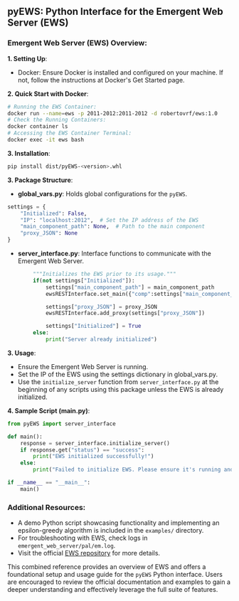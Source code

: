 ## pyEWS: Python Interface for the Emergent Web Server (EWS)

### **Emergent Web Server (EWS) Overview**:

**1. Setting Up**:
- Docker: Ensure Docker is installed and configured on your machine. If not, follow the instructions at Docker's Get Started page.

**2. Quick Start with Docker**:
```bash
# Running the EWS Container:
docker run --name=ews -p 2011-2012:2011-2012 -d robertovrf/ews:1.0
# Check the Running Containers:
docker container ls
# Accessing the EWS Container Terminal:
docker exec -it ews bash
```

**3. Installation**:
```bash
pip install dist/pyEWS-<version>.whl
```

**3. Package Structure**:

- **global_vars.py**:
Holds global configurations for the `pyEWS`.
```python
settings = {
    "Initialized": False,
    "IP": "localhost:2012",  # Set the IP address of the EWS
    "main_component_path": None,  # Path to the main component
    "proxy_JSON": None
}
```

- **server_interface.py**:
Interface functions to communicate with the Emergent Web Server.
```python    def initialize_server(main_component_path, proxy_JSON):
        """Initializes the EWS prior to its usage."""
        if(not settings["Initialized"]):
            settings["main_component_path"] = main_component_path
            ewsRESTInterface.set_main({"comp":settings["main_component_path"]})

            settings["proxy_JSON"] = proxy_JSON
            ewsRESTInterface.add_proxy(settings["proxy_JSON"])

            settings["Initialized"] = True
        else:
            print("Server already initialized")
```

**3. Usage**:

- Ensure the Emergent Web Server is running.
- Set the IP of the EWS using the settings dictionary in global_vars.py.
- Use the `initialize_server` function from `server_interface.py` at the beginning of any scripts using this package unless the EWS is already initialized.

**4. Sample Script (main.py)**:
```python
from pyEWS import server_interface

def main():
    response = server_interface.initialize_server()
    if response.get("status") == "success":
        print("EWS initialized successfully!")
    else:
        print("Failed to initialize EWS. Please ensure it's running and accessible.")

if __name__ == "__main__":
    main()
```

### **Additional Resources**:
- A demo Python script showcasing functionality and implementing an epsilon-greedy algorithm is included in the `examples/` directory.
- For troubleshooting with EWS, check logs in `emergent_web_server/pal/em.log`.
- Visit the official [EWS repository](https://github.com/robertovrf/emergent_web_server) for more details.

This combined reference provides an overview of EWS and offers a foundational setup and usage guide for the `pyEWS` Python interface. Users are encouraged to review the official documentation and examples to gain a deeper understanding and effectively leverage the full suite of features.
